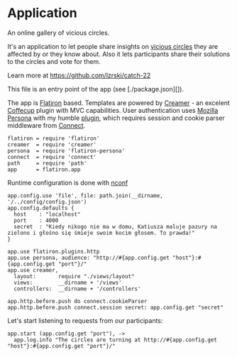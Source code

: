 Application
===========

An online gallery of vicious circles.

It's an application to let people share insights on [vicious circles][Vicious circle] they are affected by or they know about. Also it lets participants share their solutions to the circles and vote for them.

Learn more at https://github.com/lzrski/catch-22

This file is an entry point of the app (see [./package.json][]).

The app is [Flatiron][] based. Templates are powered by [Creamer][] - an excelent [Coffecup][] plugin with MVC capabilities. User authentication uses [Mozilla Persona][] with my humble [plugin][Flatiron Persona], which requires session and cookie parser middleware from [Connect][]. 

    flatiron = require 'flatiron'
    creamer  = require 'creamer'
    persona  = require 'flatiron-persona'
    connect  = require 'connect'
    path     = require 'path'
    app      = flatiron.app

Runtime configuration is done with [nconf](https://github.com/flatiron/nconf)
    
    app.config.use 'file', file: path.join(__dirname, '/../config/config.json')
    app.config.defaults {
      host    : "localhost"
      port    : 4000
      secret  : "Kiedy nikogo nie ma w domu, Katiusza maluje pazury na zielono i głośno się śmieje swoim kocim głosem. To prawda!"
    }

    app.use flatiron.plugins.http
    app.use persona, audience: "http://#{app.config.get "host"}:#{app.config.get "port"}/"
    app.use creamer,
      layout:       require "./views/layout"
      views:        __dirname + '/views'
      controllers:  __dirname + '/controllers'

    app.http.before.push do connect.cookieParser
    app.http.before.push connect.session secret: app.config.get "secret"

Let's start listening to requests from our participants:

    app.start (app.config.get "port"), ->
      app.log.info "The circles are turning at http://#{app.config.get "host"}:#{app.config.get "port"}/"

[Vicious circle]:   http://en.wikipedia.org/wiki/Vicious_circle
[Flatiron]:         http://flatironjs.org/
[Creamer]:          https://github.com/twilson63/creamer
[Coffecup]:         https://github.com/gradus/coffeecup
[Mozilla Persona]:  http://www.mozilla.org/en-US/persona/
[Flatiron Persona]: https://github.com/lzrski/flatiron-persona
[Connect]:          http://www.senchalabs.org/connect/